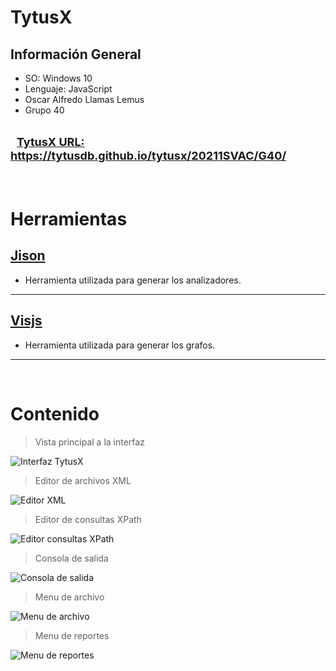 # TytusX

## Información General
- SO: Windows 10
- Lenguaje: JavaScript
- Oscar Alfredo Llamas Lemus
- Grupo 40

&nbsp; 
<font size="4">[TytusX URL: ](https://tytusdb.github.io/tytusx/20211SVAC/G40/) https://tytusdb.github.io/tytusx/20211SVAC/G40/ </font> 
---
&nbsp; 

# Herramientas

## [Jison](https://zaa.ch/jison/)

- Herramienta utilizada para generar los analizadores. 
---

## [Visjs](https://visjs.org/)

- Herramienta utilizada para generar los grafos.
---
&nbsp;
&nbsp; 


# Contenido 

  > Vista principal a la interfaz

![Interfaz TytusX](https://i.ibb.co/Ltxp227/interfaz.jpg)

  > Editor de archivos XML

![Editor XML](https://i.ibb.co/xqncrhx/editor.jpg)

  > Editor de consultas XPath

![Editor consultas XPath](https://i.ibb.co/LC4Bwj6/xpatheditor.jpg)

  > Consola de salida

![Consola de salida](https://i.ibb.co/xzbmnky/image.png)

  > Menu de archivo

![Menu de archivo](https://i.ibb.co/hBJvmZ9/image.png)

  > Menu de reportes

![Menu de reportes](https://i.ibb.co/VTjCFf9/image.png)
